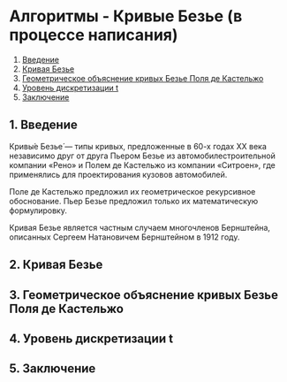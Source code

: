# Алгоритмы - Кривые Безье (в процессе написания)

1. [Введение](#1-введение)
2. [Кривая Безье](#2-кривая-безье)
3. [Геометрическое объяснение кривых Безье Поля де Кастельжо](#3-геометрическое-объяснение-кривых-безье-поля-де-кастельжо)
4. [Уровень дискретизации t](#4-уровень-дискретизации-t)
5. [Заключение](#5-заключение)

## 1. Введение

Кривы́е Безье́ — типы кривых, предложенные в 60-х годах XX века независимо друг от друга Пьером Безье из автомобилестроительной компании «Рено» и Полем де Кастельжо из компании «Ситроен», где применялись для проектирования кузовов автомобилей.

Поле де Кастельжо предложил их геометрическое рекурсивное обоснование. Пьер Безье предложил только их математическую формулировку.

Кривая Безье является частным случаем многочленов Бернштейна, описанных Сергеем Натановичем Бернштейном в 1912 году.

## 2. Кривая Безье

## 3. Геометрическое объяснение кривых Безье Поля де Кастельжо

## 4. Уровень дискретизации t

## 5. Заключение
